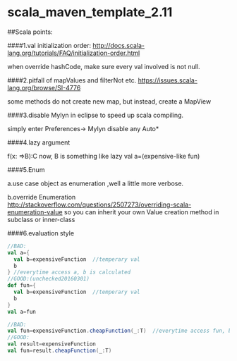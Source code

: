# scala_maven_template_2.11
##Scala points:


####1.val initialization order:
http://docs.scala-lang.org/tutorials/FAQ/initialization-order.html

when override hashCode, make sure every val involved is not null.

####2.pitfall of mapValues and filterNot etc.
https://issues.scala-lang.org/browse/SI-4776

some methods do not create new map, but instead, create a MapView

####3.disable Mylyn in eclipse to speed up scala compiling.

simply enter Preferences-> Mylyn  disable any Auto*

####4.lazy argument

f(x: =>B):C   now, B is something like lazy val a=(expensive-like fun)

####5.Enum

a.use case object as enumeration ,well a little more verbose.

b.override Enumeration http://stackoverflow.com/questions/2507273/overriding-scala-enumeration-value  so you can inherit your own Value creation method in subclass or inner-class

####6.evaluation style
```scala
//BAD: 
val a={
  val b=expensiveFunction  //temperary val
  b
} //everytime access a, b is calculated
//GOOD:(unchecked20160301)
def fun={
  val b=expensiveFunction  //temperary val
  b
}
val a=fun
```

```scala
//BAD:
val fun=expensiveFunction.cheapFunction(_:T)  //everytime access fun, both functions are calculated
//GOOD:
val result=expensiveFunction
val fun=result.cheapFunction(_:T)
```
